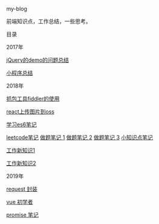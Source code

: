 my-blog 

前端知识点，工作总结，一些思考。

目录

2017年

[jQuery的demo的问题总结](https://github.com/tang-yue/my-blog/blob/master/conclusions/jQuery-demo-problem.md)

[小程序总结](https://github.com/tang-yue/my-blog/blob/master/conclusions/weChat-small-program-development.md)

2018年

[抓包工具fiddler的使用](https://github.com/tang-yue/my-blog/blob/master/conclusions/fiddler-course.md)

[react上传图片到oss](https://github.com/tang-yue/my-blog/blob/master/conclusions/react-oss-upload.md)

[学习es6笔记](https://github.com/tang-yue/my-blog/blob/master/learn-es6)

[leetcode笔记](https://github.com/tang-yue/my-blog/blob/master/notes/note-leetcode.md)
[做题笔记 1](https://github.com/tang-yue/my-blog/blob/master/notes/note-leetcode2.md)
[做题笔记 2](https://github.com/tang-yue/my-blog/blob/master/notes/note-leetcode3.md)
[做题笔记 3](https://github.com/tang-yue/my-blog/blob/master/notes/note-leetcode4.md)
[小知识点笔记](https://github.com/tang-yue/my-blog/blob/master/notes/unmemorable.md)

[工作新知识1](https://github.com/tang-yue/my-blog/blob/master/sources/work-new-knowledge1.md)

[工作新知识2](https://github.com/tang-yue/my-blog/blob/master/sources/work-new-knowledge2.md)

2019年

[request 封装](https://github.com/tang-yue/my-blog/blob/master/conclusions/request.md)

[vue 初学者](https://github.com/tang-yue/my-blog/blob/master/conclusions/vue-beginner.md)

[promise 笔记](https://github.com/tang-yue/my-blog/blob/master/conclusions/promise-note.md)



